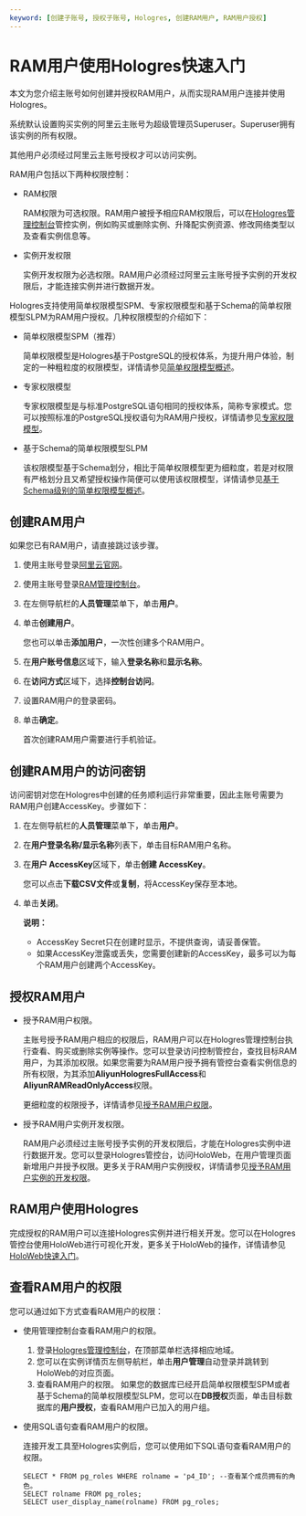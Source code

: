 ```yaml
---
keyword: [创建子账号, 授权子账号, Hologres, 创建RAM用户, RAM用户授权]
---
```


# RAM用户使用Hologres快速入门

本文为您介绍主账号如何创建并授权RAM用户，从而实现RAM用户连接并使用Hologres。

系统默认设置购买实例的阿里云主账号为超级管理员Superuser。Superuser拥有该实例的所有权限。

其他用户必须经过阿里云主账号授权才可以访问实例。

RAM用户包括以下两种权限控制：

-   RAM权限

    RAM权限为可选权限。RAM用户被授予相应RAM权限后，可以在[Hologres管理控制台](https://hologram.console.aliyun.com/#/instance)管控实例，例如购买或删除实例、升降配实例资源、修改网络类型以及查看实例信息等。

-   实例开发权限

    实例开发权限为必选权限。RAM用户必须经过阿里云主账号授予实例的开发权限后，才能连接实例并进行数据开发。


Hologres支持使用简单权限模型SPM、专家权限模型和基于Schema的简单权限模型SLPM为RAM用户授权。几种权限模型的介绍如下：

-   简单权限模型SPM（推荐）

    简单权限模型是Hologres基于PostgreSQL的授权体系，为提升用户体验，制定的一种粗粒度的权限模型，详情请参见[简单权限模型概述](/cn.zh-CN/账号与权限管理/Hologres权限模型/简单权限模型/简单权限模型概述.md)。

-   专家权限模型

    专家权限模型是与标准PostgreSQL语句相同的授权体系，简称专家模式。您可以按照标准的PostgreSQL授权语句为RAM用户授权，详情请参见[专家权限模型](/cn.zh-CN/账号与权限管理/Hologres权限模型/专家权限模型.md)。

-   基于Schema的简单权限模型SLPM

    该权限模型基于Schema划分，相比于简单权限模型更为细粒度，若是对权限有严格划分且又希望授权操作简便可以使用该权限模型，详情请参见[基于Schema级别的简单权限模型概述](/cn.zh-CN/账号与权限管理/Hologres权限模型/基于Schema级别的简单权限模型/基于Schema级别的简单权限模型概述.md)。


## 创建RAM用户

如果您已有RAM用户，请直接跳过该步骤。

1.  使用主账号登录[阿里云官网](https://www.aliyun.com)。

2.  使用主账号登录[RAM管理控制台](https://ram.console.aliyun.com/overview)。

3.  在左侧导航栏的**人员管理**菜单下，单击**用户**。

4.  单击**创建用户**。

    您也可以单击**添加用户**，一次性创建多个RAM用户。

5.  在**用户账号信息**区域下，输入**登录名称**和**显示名称**。

6.  在**访问方式**区域下，选择**控制台访问**。

7.  设置RAM用户的登录密码。

8.  单击**确定**。

    首次创建RAM用户需要进行手机验证。


## 创建RAM用户的访问密钥

访问密钥对您在Hologres中创建的任务顺利运行非常重要，因此主账号需要为RAM用户创建AccessKey。步骤如下：

1.  在左侧导航栏的**人员管理**菜单下，单击**用户**。

2.  在**用户登录名称/显示名称**列表下，单击目标RAM用户名称。

3.  在**用户 AccessKey**区域下，单击**创建 AccessKey**。

    您可以点击**下载CSV文件**或**复制**，将AccessKey保存至本地。

4.  单击**关闭**。

    **说明：**

    -   AccessKey Secret只在创建时显示，不提供查询，请妥善保管。
    -   如果AccessKey泄露或丢失，您需要创建新的AccessKey，最多可以为每个RAM用户创建两个AccessKey。

## 授权RAM用户

-   授予RAM用户权限。

    主账号授予RAM用户相应的权限后，RAM用户可以在Hologres管理控制台执行查看、购买或删除实例等操作。您可以登录访问控制管控台，查找目标RAM用户，为其添加权限。如果您需要为RAM用户授予拥有管控台查看实例信息的所有权限，为其添加**AliyunHologresFullAccess**和**AliyunRAMReadOnlyAccess**权限。

    更细粒度的权限授予，详情请参见[授予RAM用户权限](/cn.zh-CN/账号与权限管理/授予RAM用户权限.md)。

-   授予RAM用户实例开发权限。

    RAM用户必须经过主账号授予实例的开发权限后，才能在Hologres实例中进行数据开发。您可以登录Hologres管控台，访问HoloWeb，在用户管理页面新增用户并授予权限。更多关于RAM用户实例授权，详情请参见[授予RAM用户实例的开发权限](/cn.zh-CN/账号与权限管理/授权操作/授予RAM用户实例的开发权限.md)。


## RAM用户使用Hologres

完成授权的RAM用户可以连接Hologres实例并进行相关开发。您可以在Hologres管控台使用HoloWeb进行可视化开发，更多关于HoloWeb的操作，详情请参见[HoloWeb快速入门](/cn.zh-CN/快速入门/HoloWeb快速入门.md)。

## 查看RAM用户的权限

您可以通过如下方式查看RAM用户的权限：

-   使用管理控制台查看RAM用户的权限。

    1.  登录[Hologres管理控制台](https://hologram.console.aliyun.com/#/instance)，在顶部菜单栏选择相应地域。
    2.  您可以在实例详情页左侧导航栏，单击**用户管理**自动登录并跳转到HoloWeb的对应页面。
    3.  查看RAM用户的权限。
    如果您的数据库已经开启简单权限模型SPM或者基于Schema的简单权限模型SLPM，您可以在**DB授权**页面，单击目标数据库的**用户授权**，查看RAM用户已加入的用户组。

-   使用SQL语句查看RAM用户的权限。

    连接开发工具至Hologres实例后，您可以使用如下SQL语句查看RAM用户的权限。

    ```
    SELECT * FROM pg_roles WHERE rolname = 'p4_ID'; --查看某个成员拥有的角色。
    SELECT rolname FROM pg_roles;
    SELECT user_display_name(rolname) FROM pg_roles;
    ```


